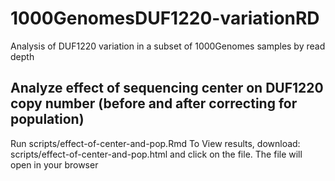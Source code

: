 # 1000GenomesDUF1220-variationRD
Analysis of DUF1220 variation in a subset of 1000Genomes samples by read depth

## Analyze effect of sequencing center on DUF1220 copy number (before and after correcting for population)
Run scripts/effect-of-center-and-pop.Rmd
To View results, download: scripts/effect-of-center-and-pop.html and click on the file.  The file will open in your browser



